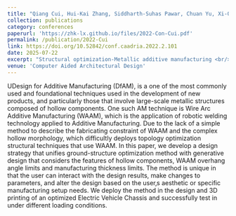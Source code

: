 ```yaml
---
title: "Qiang Cui, Hui-Kai Zhang, Siddharth-Suhas Pawar, Chuan Yu, Xi-Qiao Feng, and Song Qiu. (2022). Topology optimization for 3D-printable large-scale metallic hollow structures with self-supporting. Proceedings of the 27th International Conference of the Association for Computer-Aided Architectural Design Research in Asia (CAADRIA)"
collection: publications
category: conferences
paperurl: 'https://zhk-lx.github.io/files/2022-Con-Cui.pdf'
permalink: /publication/2022-Cui
link: https://doi.org/10.52842/conf.caadria.2022.2.101
date: 2025-07-22
excerpt: "Structural optimization-Metallic additive manufacturing <br/><img src='/images/2022-CAADRIA.gif'>"
venue: 'Computer Aided Architectural Design'
---
```


UDesign for Additive Manufacturing (DfAM), is a one of the most commonly used and foundational techniques used in the development of new products, and particularly those that involve large-scale metallic structures composed of hollow components. One such AM technique is Wire Arc Additive Manufacturing (WAAM), which is the application of robotic welding technology applied to Additive Manufacturing. Due to the lack of a simple method to describe the fabricating constraint of WAAM and the complex hollow morphology, which difficultly deploys topology optimization structural techniques that use WAAM. In this paper, we develop a design strategy that unifies ground-structure optimization method with generative design that considers the features of hollow components, WAAM overhang angle limits and manufacturing thickness limits. The method is unique in that the user can interact with the design results, make changes to parameters, and alter the design based on the user‚s aesthetic or specific manufacturing setup needs. We deploy the method in the design and 3D printing of an optimized Electric Vehicle Chassis and successfully test in under different loading conditions.
